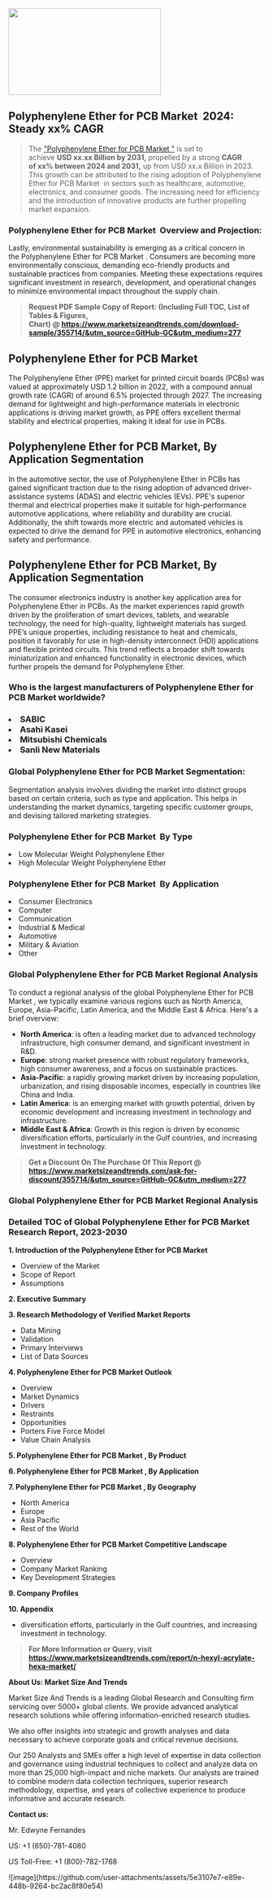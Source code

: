 <p><img class="alignnone size-medium wp-image-20088" src="https://ffe5etoiles.com/wp-content/uploads/2024/12/MST1-300x171.png" alt="" width="300" height="171" /></p><h2 id="ember46" class="ember-view reader-text-block__heading-2">Polyphenylene Ether for PCB Market &nbsp;2024: Steady&nbsp;xx% CAGR</h2><blockquote id="ember47" class="ember-view reader-text-block__blockquote">The&nbsp;<a class="app-aware-link " href="https://www.marketsizeandtrends.com/download-sample/355714/&utm_source=GitHub-GC&utm_medium=277" target="_blank" data-test-app-aware-link="">"Polyphenylene Ether for PCB Market "</a>&nbsp;is set to achieve&nbsp;<strong>USD&nbsp;xx.xx&nbsp;Billion by 2031,</strong>&nbsp;propelled by a strong&nbsp;<strong>CAGR of&nbsp;xx% between 2024 and 2031,</strong>&nbsp;up from USD xx.x Billion in 2023. This growth can be attributed to the rising adoption of&nbsp;Polyphenylene Ether for PCB Market &nbsp;in sectors such as healthcare, automotive, electronics, and consumer goods. The increasing need for efficiency and the introduction of innovative products are further propelling market expansion.</blockquote><h3 id="ember48" class="ember-view reader-text-block__heading-3">Polyphenylene Ether for PCB Market &nbsp;Overview and Projection:</h3><p id="ember49" class="ember-view reader-text-block__paragraph">Lastly, environmental sustainability is emerging as a critical concern in the&nbsp;Polyphenylene Ether for PCB Market . Consumers are becoming more environmentally conscious, demanding eco-friendly products and sustainable practices from companies. Meeting these expectations requires significant investment in research, development, and operational changes to minimize environmental impact throughout the supply chain.</p><blockquote id="ember50" class="ember-view reader-text-block__blockquote"><strong>Request PDF Sample Copy of Report: (Including Full TOC, List of Tables &amp; Figures, Chart)&nbsp;@&nbsp;<strong><a href="https://www.marketsizeandtrends.com/download-sample/355714/&utm_source=GitHub-GC&utm_medium=277" target="_blank">https://www.marketsizeandtrends.com/download-sample/355714/&utm_source=GitHub-GC&utm_medium=277</a></strong></strong></blockquote><h3 class=""> <h2>Polyphenylene Ether for PCB Market</h2><p>The Polyphenylene Ether (PPE) market for printed circuit boards (PCBs) was valued at approximately USD 1.2 billion in 2022, with a compound annual growth rate (CAGR) of around 6.5% projected through 2027. The increasing demand for lightweight and high-performance materials in electronic applications is driving market growth, as PPE offers excellent thermal stability and electrical properties, making it ideal for use in PCBs.</p><h2>Polyphenylene Ether for PCB Market, By Application Segmentation</h2><p>In the automotive sector, the use of Polyphenylene Ether in PCBs has gained significant traction due to the rising adoption of advanced driver-assistance systems (ADAS) and electric vehicles (EVs). PPE's superior thermal and electrical properties make it suitable for high-performance automotive applications, where reliability and durability are crucial. Additionally, the shift towards more electric and automated vehicles is expected to drive the demand for PPE in automotive electronics, enhancing safety and performance.</p><h2>Polyphenylene Ether for PCB Market, By Application Segmentation</h2><p>The consumer electronics industry is another key application area for Polyphenylene Ether in PCBs. As the market experiences rapid growth driven by the proliferation of smart devices, tablets, and wearable technology, the need for high-quality, lightweight materials has surged. PPE’s unique properties, including resistance to heat and chemicals, position it favorably for use in high-density interconnect (HDI) applications and flexible printed circuits. This trend reflects a broader shift towards miniaturization and enhanced functionality in electronic devices, which further propels the demand for Polyphenylene Ether.</p></h3><h3 id="" class="">Who is the largest manufacturers of&nbsp;Polyphenylene Ether for PCB Market  worldwide?</h3><h3 class=""></Li><Li>SABIC</Li><Li> Asahi Kasei</Li><Li> Mitsubishi Chemicals</Li><Li> Sanli New Materials</h3><h3 id="ember53" class="ember-view reader-text-block__heading-3">Global&nbsp;Polyphenylene Ether for PCB Market  Segmentation:</h3><p id="ember54" class="ember-view reader-text-block__paragraph">Segmentation analysis involves dividing the market into distinct groups based on certain criteria, such as type and application. This helps in understanding the market dynamics, targeting specific customer groups, and devising tailored marketing strategies.</p><h3 id="" class="">Polyphenylene Ether for PCB Market &nbsp;By Type</h3><p></Li><Li>Low Molecular Weight Polyphenylene Ether</Li><Li> High Molecular Weight Polyphenylene Ether</p><h3 id="" class="">Polyphenylene Ether for PCB Market &nbsp;By Application</h3><p class=""></Li><Li>Consumer Electronics</Li><Li> Computer</Li><Li> Communication</Li><Li> Industrial & Medical</Li><Li> Automotive</Li><Li> Military & Aviation</Li><Li> Other</p><h3 id="ember62" class="ember-view reader-text-block__heading-3">Global Polyphenylene Ether for PCB Market  Regional Analysis</h3><p id="ember63" class="ember-view reader-text-block__paragraph">To conduct a regional analysis of the global Polyphenylene Ether for PCB Market , we typically examine various regions such as North America, Europe, Asia-Pacific, Latin America, and the Middle East &amp; Africa. Here's a brief overview:</p><ul><li><strong>North America</strong>: is often a leading market due to advanced technology infrastructure, high consumer demand, and significant investment in R&amp;D.</li><li><strong>Europe</strong>: strong market presence with robust regulatory frameworks, high consumer awareness, and a focus on sustainable practices.</li><li><strong>Asia-Pacific</strong>: a rapidly growing market driven by increasing population, urbanization, and rising disposable incomes, especially in countries like China and India.</li><li><strong>Latin America</strong>: is an emerging market with growth potential, driven by economic development and increasing investment in technology and infrastructure.</li><li><strong>Middle East &amp; Africa</strong>: Growth in this region is driven by economic diversification efforts, particularly in the Gulf countries, and increasing investment in technology.</li></ul><blockquote id="ember61" class="ember-view reader-text-block__blockquote"><strong>Get a Discount On The Purchase Of This Report @ <strong><a href="https://html-cleaner.com/" target="">https://www.marketsizeandtrends.com/ask-for-discount/355714/&utm_source=GitHub-GC&utm_medium=277</a></strong></strong></blockquote><h3 id="ember62" class="ember-view reader-text-block__heading-3">Global Polyphenylene Ether for PCB Market  Regional Analysis</h3><h3 id="" class="">Detailed TOC of Global Polyphenylene Ether for PCB Market  Research Report, 2023-2030</h3><p id="" class=""><strong>1. Introduction of the Polyphenylene Ether for PCB Market </strong></p><ul><li>Overview of the Market</li><li>Scope of Report</li><li>Assumptions</li></ul><p id="" class=""><strong>2. Executive Summary</strong></p><p id="" class=""><strong>3. Research Methodology of Verified Market Reports</strong></p><ul><li>Data Mining</li><li>Validation</li><li>Primary Interviews</li><li>List of Data Sources</li></ul><p id="" class=""><strong>4. Polyphenylene Ether for PCB Market  Outlook</strong></p><ul><li>Overview</li><li>Market Dynamics</li><li>Drivers</li><li>Restraints</li><li>Opportunities</li><li>Porters Five Force Model</li><li>Value Chain Analysis</li></ul><p id="" class=""><strong>5. Polyphenylene Ether for PCB Market , By Product</strong></p><p id="" class=""><strong>6. Polyphenylene Ether for PCB Market , By Application</strong></p><p id="" class=""><strong>7. Polyphenylene Ether for PCB Market , By Geography</strong></p><ul><li>North America</li><li>Europe</li><li>Asia Pacific</li><li>Rest of the World</li></ul><p id="" class=""><strong>8. Polyphenylene Ether for PCB Market  Competitive Landscape</strong></p><ul><li>Overview</li><li>Company Market Ranking</li><li>Key Development Strategies</li></ul><p id="" class=""><strong>9. Company Profiles</strong></p><p id="" class=""><strong>10. Appendix</strong></p><ul><li>diversification efforts, particularly in the Gulf countries, and increasing investment in technology.</li></ul><blockquote id="ember65" class="ember-view reader-text-block__blockquote"><strong>For More Information or Query, visit <strong><strong><a href="https://html-cleaner.com/" target="">https://www.marketsizeandtrends.com/report/n-hexyl-acrylate-hexa-market/</a></strong></strong></strong></blockquote><p id="" class=""><strong>About Us: Market Size And Trends</strong></p><p id="" class="">Market Size And Trends is a leading Global Research and Consulting firm servicing over 5000+ global clients. We provide advanced analytical research solutions while offering information-enriched research studies.</p><p id="" class="">We also offer insights into strategic and growth analyses and data necessary to achieve corporate goals and critical revenue decisions.</p><p id="" class="">Our 250 Analysts and SMEs offer a high level of expertise in data collection and governance using industrial techniques to collect and analyze data on more than 25,000 high-impact and niche markets. Our analysts are trained to combine modern data collection techniques, superior research methodology, expertise, and years of collective experience to produce informative and accurate research.</p><p id="" class=""><strong>Contact us:</strong></p><p id="" class="">Mr. Edwyne Fernandes</p><p id="" class="">US: +1 (650)-781-4080</p><p id="" class="">US Toll-Free: +1 (800)-782-1768</p>
![image](https://github.com/user-attachments/assets/5e3107e7-e89e-448b-9264-bc2ac8f80e54)
